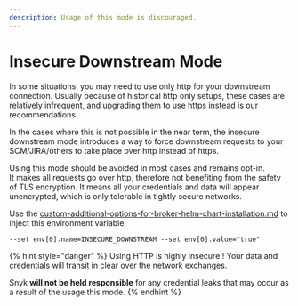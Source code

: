```yaml
---
description: Usage of this mode is discouraged.
---
```


# Insecure Downstream Mode

In some situations, you may need to use only http for your downstream connection. Usually because of historical http only setups, these cases are relatively infrequent, and upgrading them to use https instead is our recommendations.

In the cases where this is not possible in the near term, the insecure downstream mode introduces a way to force downstream requests to your SCM/JIRA/others to take place over http instead of https.

Using this mode should be avoided in most cases and remains opt-in.\
It makes all requests go over http, therefore not benefiting from the safety of TLS encryption. It means all your credentials and data will appear unencrypted, which is only tolerable in tightly secure networks.

Use the [custom-additional-options-for-broker-helm-chart-installation.md](custom-additional-options-for-broker-helm-chart-installation.md "mention") to inject this environment variable:

`--set env[0].name=INSECURE_DOWNSTREAM --set env[0].value="true"`

{% hint style="danger" %}
Using HTTP is highly insecure ! Your data and credentials will transit in clear over the network exchanges.

Snyk **will not be held responsible** for any credential leaks that may occur as a result of the usage this mode.
{% endhint %}
